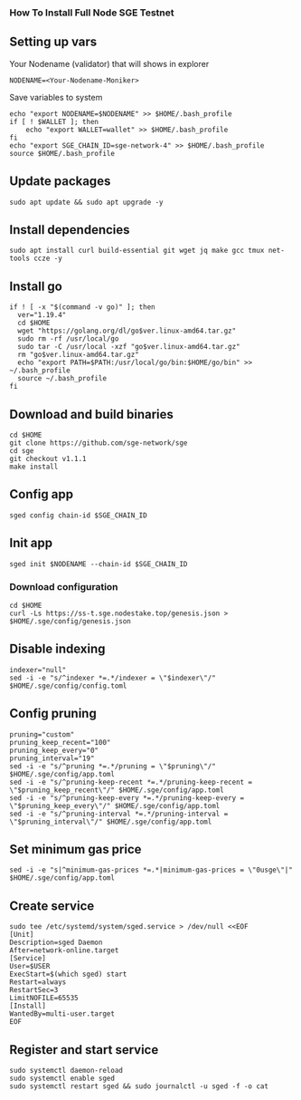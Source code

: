 ### How To Install Full Node SGE Testnet

## Setting up vars
Your Nodename (validator) that will shows in explorer
```
NODENAME=<Your-Nodename-Moniker>
```

Save variables to system
```
echo "export NODENAME=$NODENAME" >> $HOME/.bash_profile
if [ ! $WALLET ]; then
	echo "export WALLET=wallet" >> $HOME/.bash_profile
fi
echo "export SGE_CHAIN_ID=sge-network-4" >> $HOME/.bash_profile
source $HOME/.bash_profile
```

## Update packages
```
sudo apt update && sudo apt upgrade -y
```

## Install dependencies
```
sudo apt install curl build-essential git wget jq make gcc tmux net-tools ccze -y
```

## Install go
```
if ! [ -x "$(command -v go)" ]; then
  ver="1.19.4"
  cd $HOME
  wget "https://golang.org/dl/go$ver.linux-amd64.tar.gz"
  sudo rm -rf /usr/local/go
  sudo tar -C /usr/local -xzf "go$ver.linux-amd64.tar.gz"
  rm "go$ver.linux-amd64.tar.gz"
  echo "export PATH=$PATH:/usr/local/go/bin:$HOME/go/bin" >> ~/.bash_profile
  source ~/.bash_profile
fi
```

## Download and build binaries
```
cd $HOME
git clone https://github.com/sge-network/sge
cd sge
git checkout v1.1.1
make install
```

## Config app
```
sged config chain-id $SGE_CHAIN_ID
```

## Init app
```
sged init $NODENAME --chain-id $SGE_CHAIN_ID
```

### Download configuration
```
cd $HOME
curl -Ls https://ss-t.sge.nodestake.top/genesis.json > $HOME/.sge/config/genesis.json  
```

## Disable indexing
```
indexer="null"
sed -i -e "s/^indexer *=.*/indexer = \"$indexer\"/" $HOME/.sge/config/config.toml
```

## Config pruning
```
pruning="custom"
pruning_keep_recent="100"
pruning_keep_every="0"
pruning_interval="19"
sed -i -e "s/^pruning *=.*/pruning = \"$pruning\"/" $HOME/.sge/config/app.toml
sed -i -e "s/^pruning-keep-recent *=.*/pruning-keep-recent = \"$pruning_keep_recent\"/" $HOME/.sge/config/app.toml
sed -i -e "s/^pruning-keep-every *=.*/pruning-keep-every = \"$pruning_keep_every\"/" $HOME/.sge/config/app.toml
sed -i -e "s/^pruning-interval *=.*/pruning-interval = \"$pruning_interval\"/" $HOME/.sge/config/app.toml
```

## Set minimum gas price
```
sed -i -e "s|^minimum-gas-prices *=.*|minimum-gas-prices = \"0usge\"|" $HOME/.sge/config/app.toml
```

## Create service
```
sudo tee /etc/systemd/system/sged.service > /dev/null <<EOF
[Unit]
Description=sged Daemon
After=network-online.target
[Service]
User=$USER
ExecStart=$(which sged) start
Restart=always
RestartSec=3
LimitNOFILE=65535
[Install]
WantedBy=multi-user.target
EOF
```

## Register and start service
```
sudo systemctl daemon-reload
sudo systemctl enable sged
sudo systemctl restart sged && sudo journalctl -u sged -f -o cat
```

